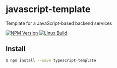 # javascript-template

Template for a JavaScript-based backend services

  [![NPM Version][npm-image]][npm-url]
  [![Linux Build][travis-image]][travis-url]

## Install

```sh
$ npm install --save typescript-template
```

[npm-image]: https://img.shields.io/npm/v/canned-enterprise-node.svg
[npm-url]: https://npmjs.org/package/canned-enterprise-node
[downloads-image]: https://img.shields.io/npm/dm/canned-enterprise-node.svg
[downloads-url]: https://npmjs.org/package/canned-enterprise-node
[travis-image]: https://img.shields.io/travis/kibertoad/canned-enterprise-node/master.svg?label=linux
[travis-url]: https://travis-ci.org/kibertoad/canned-enterprise-node
